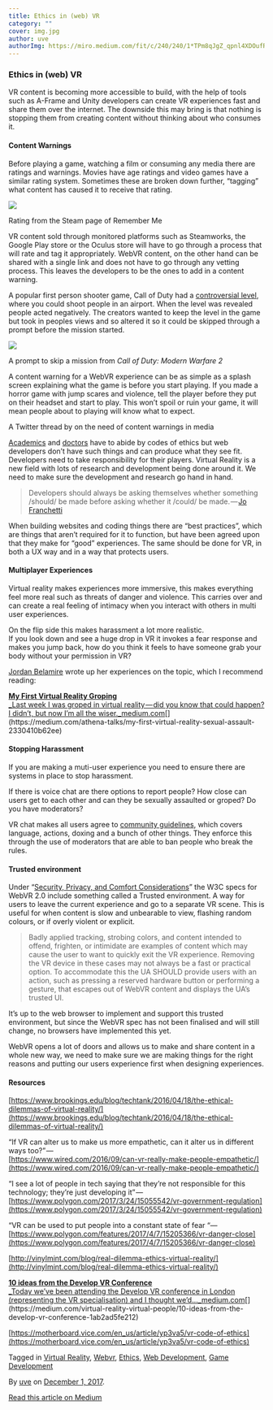```yaml
---
title: Ethics in (web) VR
category: ""
cover: img.jpg
author: uve
authorImg: https://miro.medium.com/fit/c/240/240/1*TPm8qJgZ_qpnl4XDOufR4Q.jpeg
---
```


### Ethics in (web) VR

VR content is becoming more accessible to build, with the help of tools such as A-Frame and Unity developers can create VR experiences fast and share them over the internet. The downside this may bring is that nothing is stopping them from creating content without thinking about who consumes it.

#### Content Warnings

Before playing a game, watching a film or consuming any media there are ratings and warnings. Movies have age ratings and video games have a similar rating system. Sometimes these are broken down further, “tagging” what content has caused it to receive that rating.

![](https://cdn-images-1.medium.com/max/800/1*W2XWtCDy_MkWJQLqw3aJXA.png)

Rating from the Steam page of Remember Me

VR content sold through monitored platforms such as Steamworks, the Google Play store or the Oculus store will have to go through a process that will rate and tag it appropriately. WebVR content, on the other hand can be shared with a single link and does not have to go through any vetting process. This leaves the developers to be the ones to add in a content warning.

A popular first person shooter game, Call of Duty had a [controversial level](https://kotaku.com/that-time-call-of-duty-let-you-shoot-up-an-airport-1738376241), where you could shoot people in an airport. When the level was revealed people acted negatively. The creators wanted to keep the level in the game but took in peoples views and so altered it so it could be skipped through a prompt before the mission started.

![](https://cdn-images-1.medium.com/max/800/1*t3ARZDDaZqFKrQ8cVCz_Cw.jpeg)

A prompt to skip a mission from _Call of Duty: Modern Warfare 2_

A content warning for a WebVR experience can be as simple as a splash screen explaining what the game is before you start playing. If you made a horror game with jump scares and violence, tell the player before they put on their headset and start to play. This won’t spoil or ruin your game, it will mean people about to playing will know what to expect.

A Twitter thread by on the need of content warnings in media

[Academics](https://www.gold.ac.uk/research/ethics/) and [doctors](https://en.wikipedia.org/wiki/Medical_ethics) have to abide by codes of ethics but web developers don’t have such things and can produce what they see fit. Developers need to take responsibility for their players. Virtual Reality is a new field with lots of research and development being done around it. We need to make sure the development and research go hand in hand.

> Developers should always be asking themselves whether something /should/ be made before asking whether it /could/ be made. — [Jo Franchetti](https://medium.com/u/4cf7e97e494e)

When building websites and coding things there are “best practices”, which are things that aren’t required for it to function, but have been agreed upon that they make for “good” experiences. The same should be done for VR, in both a UX way and in a way that protects users.

#### Multiplayer Experiences

Virtual reality makes experiences more immersive, this makes everything feel more real such as threats of danger and violence. This carries over and can create a real feeling of intimacy when you interact with others in multi user experiences.

On the flip side this makes harassment a lot more realistic.   
If you look down and see a huge drop in VR it invokes a fear response and makes you jump back, how do you think it feels to have someone grab your body without your permission in VR?

[Jordan Belamire](https://medium.com/u/9159eadce969) wrote up her experiences on the topic, which I recommend reading:

[**My First Virtual Reality Groping**  
_Last week I was groped in virtual reality — did you know that could happen? I didn’t, but now I’m all the wiser._medium.com](https://medium.com/athena-talks/my-first-virtual-reality-sexual-assault-2330410b62ee "https://medium.com/athena-talks/my-first-virtual-reality-sexual-assault-2330410b62ee")[](https://medium.com/athena-talks/my-first-virtual-reality-sexual-assault-2330410b62ee)

#### Stopping Harassment

If you are making a muti-user experience you need to ensure there are systems in place to stop harassment.

If there is voice chat are there options to report people? How close can users get to each other and can they be sexually assaulted or groped? Do you have moderators?

VR chat makes all users agree to [community guidelines](https://vrchat.com/community), which covers language, actions, doxing and a bunch of other things. They enforce this through the use of moderators that are able to ban people who break the rules.

#### Trusted environment

Under “[Security, Privacy, and Comfort Considerations](https://w3c.github.io/webvr/spec/latest/#security)” the W3C specs for WebVR 2.0 include something called a Trusted environment. A way for users to leave the current experience and go to a separate VR scene. This is useful for when content is slow and unbearable to view, flashing random colours, or if overly violent or explicit.

> Badly applied tracking, strobing colors, and content intended to offend, frighten, or intimidate are examples of content which may cause the user to want to quickly exit the VR experience. Removing the VR device in these cases may not always be a fast or practical option. To accommodate this the UA SHOULD provide users with an action, such as pressing a reserved hardware button or performing a gesture, that escapes out of WebVR content and displays the UA’s trusted UI.

It’s up to the web browser to implement and support this trusted environment, but since the WebVR spec has not been finalised and will still change, no browsers have implemented this yet.

WebVR opens a lot of doors and allows us to make and share content in a whole new way, we need to make sure we are making things for the right reasons and putting our users experience first when designing experiences.

#### Resources

[https://www.brookings.edu/blog/techtank/2016/04/18/the-ethical-dilemmas-of-virtual-reality/](https://www.brookings.edu/blog/techtank/2016/04/18/the-ethical-dilemmas-of-virtual-reality/)

“If VR can alter us to make us more empathetic, can it alter us in different ways too?” —   
[https://www.wired.com/2016/09/can-vr-really-make-people-empathetic/](https://www.wired.com/2016/09/can-vr-really-make-people-empathetic/)

“I see a lot of people in tech saying that they’re not responsible for this technology; they’re just developing it” — [https://www.polygon.com/2017/3/24/15055542/vr-government-regulation](https://www.polygon.com/2017/3/24/15055542/vr-government-regulation)

“VR can be used to put people into a constant state of fear “— [https://www.polygon.com/features/2017/4/7/15205366/vr-danger-close](https://www.polygon.com/features/2017/4/7/15205366/vr-danger-close)

[http://vinylmint.com/blog/real-dilemma-ethics-virtual-reality/](http://vinylmint.com/blog/real-dilemma-ethics-virtual-reality/)

[**10 ideas from the Develop VR Conference**  
_Today we’ve been attending the Develop VR conference in London (representing the VR specialisation) and I thought we’d…_medium.com](https://medium.com/virtual-reality-virtual-people/10-ideas-from-the-develop-vr-conference-1ab2ad5fe212 "https://medium.com/virtual-reality-virtual-people/10-ideas-from-the-develop-vr-conference-1ab2ad5fe212")[](https://medium.com/virtual-reality-virtual-people/10-ideas-from-the-develop-vr-conference-1ab2ad5fe212)

[https://motherboard.vice.com/en_us/article/yp3va5/vr-code-of-ethics](https://motherboard.vice.com/en_us/article/yp3va5/vr-code-of-ethics)

Tagged in [Virtual Reality](https://medium.com/tag/virtual-reality), [Webvr](https://medium.com/tag/webvr), [Ethics](https://medium.com/tag/ethics), [Web Development](https://medium.com/tag/web-development), [Game Development](https://medium.com/tag/game-development)

By [uve](https://medium.com/@uveavanto) on [December 1, 2017](https://medium.com/p/e24770b1a5f1).

[Read this article on Medium](https://medium.com/@uveavanto/ethics-in-web-vr-e24770b1a5f1)
